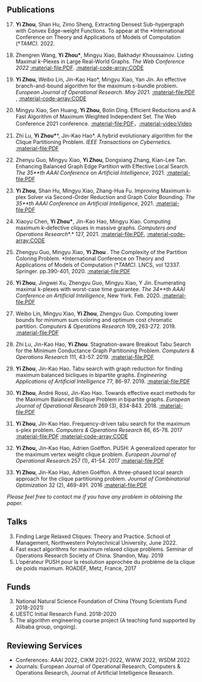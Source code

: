 ## Publications
17. **Yi Zhou**, Shan Hu, Zimo Sheng, Extracting Densest Sub-hypergraph with Convex Edge-weight Functions. To appear at the *International Conference on Theory and Applications of Models of Computation (**TAMC).* 2022. 

16. Zhengren Wang, **Yi Zhou\***, Mingyu Xiao, Bakhadyr Khoussainov. Listing Maximal *k*-Plexes in Large Real-World Graphs. *The Web Conference 2022* [:material-file:PDF](https://arxiv.org/abs/2202.08737). [:material-code-array:CODE](https://github.com/joey001/ListPlex)

15. **Yi Zhou**, Weibo Lin, Jin-Kao Hao\*, Mingyu Xiao, Yan Jin. An effective branch-and-bound algorithm for the maximum s-bundle problem.  *European Journal of Operational Research. May 2021.*  [:material-file:PDF](https://www.sciencedirect.com/science/article/pii/S0377221721003957) , [:material-code-array:CODE](https://github.com/joey001/max-s-bundle)

14. Mingyu Xiao, Sen Huang, **Yi Zhou**, Bolin Ding. Efficient Reductions and A Fast Algorithm of Maximum Weighted Independent Set. The Web Conference 2021 conference. [:material-file:PDF](https://dl.acm.org/doi/10.1145/3442381.3450130)，[:material-video:Video](https://www.youtube.com/watch?v=dtc47VBUSvg)

13. Zhi Lu, **Yi Zhou\****, Jin-Kao Hao\*. A hybrid evolutionary algorithm for the Clique Partitioning Problem. *IEEE Transactions on Cybernetics*. [:material-file:PDF](https://ieeexplore.ieee.org/stamp/stamp.jsp?arnumber=9364920)

12. Zhenyu Guo, Mingyu Xiao, **Yi Zhou**, Dongxiang Zhang, Kian-Lee Tan. Enhancing Balanced Graph Edge Partition with Effective Local Search. *The 35**th* *AAAI Conference on Artificial Intelligence*, 2021. [:material-file:PDF](https://arxiv.org/abs/2012.09451)

11.  **Yi Zhou**, Shan Hu, Mingyu Xiao, Zhang-Hua Fu. Improving Maximum k-plex Solver via Second-Order Reduction and Graph Color Bounding. *The 35**th* *AAAI Conference on Artificial Intelligence*, 2021. [:material-file:PDF](https://ojs.aaai.org/index.php/AAAI/article/view/17477)

10. Xiaoyu Chen, **Yi Zhou\***, Jin-Kao Hao, Mingyu Xiao. Computing maximum k-defective cliques in massive graphs.  *Computers and Operations Research**.* 127, 2021. [:material-file:PDF](https://www.sciencedirect.com/science/article/pii/S0305054820302483), [:material-code-array:CODE]( https://github.com/chenxiaoyu233/k-defective)

9. Zhengyu Guo, Mingyu Xiao, **Yi Zhou** . The Complexity of the Partition Coloring Problem. *International Conference on Theory and Applications of Models of Computation (**TAMC).* LNCS, vol 12337. Springer. pp.390-401,  2020. [:material-file:PDF](https://arxiv.org/abs/2007.14225)

8. **Yi Zhou**, Jingwei Xu, Zhengyu  Guo, Mingyu  Xiao, Y Jin. Enumerating maximal k-plexes with worst-case time guarantee. *The 34**th* *AAAI Conference on Artificial Intelligence,* New York. Feb. 2020. [:material-file:PDF](https://ojs.aaai.org//index.php/AAAI/article/view/5625)

7. Weibo Lin, Mingyu Xiao, **Yi Zhou**, Zhengyu Guo. Computing lower bounds for minimum sum coloring and optimum cost chromatic partition. *Computers & Operations Research* 109, 263-272. 2019. [:material-file:PDF](https://www.sciencedirect.com/science/article/pii/S0305054819301236)

6. Zhi Lu, Jin-Kao Hao, **Yi Zhou**. Stagnation-aware Breakout Tabu Search for the Minimum Conductance Graph Partitioning Problem. *Computers & Operations Research*  111, 43-57. 2019. [:material-file:PDF](https://www.sciencedirect.com/science/article/pii/S0305054819301546)

5. **Yi Zhou**, Jin-Kao Hao. Tabu search with graph reduction for finding maximum balanced bicliques in bipartite graphs. *Engineering Applications of Artificial Intelligence* 77, 86-97. 2019. [:material-file:PDF](https://www.sciencedirect.com/science/article/pii/S0952197618302033?casa_token=6AskGqb0LBsAAAAA:o1x0UHpES16Ndj1VV8ZaYadmVvIH4ub7L8ZL3yGqVC1ENZrg6IxqhMMq_3rnYmYI4h6OsBEf8lw)

4. **Yi Zhou**, André Rossi, Jin-Kao Hao. Towards effective exact methods for the Maximum Balanced Biclique Problem in bipartite graphs. *European Journal of Operational Research* 269 (3), 834-843. 2018. [:material-file:PDF](https://www.sciencedirect.com/science/article/pii/S0377221718302194)

3. **Yi Zhou**, Jin-Kao Hao. Frequency-driven tabu search for the maximum s-plex problem. *Computers & Operations Research* 86, 65-78. 2017 [:material-file:PDF](https://www.sciencedirect.com/science/article/pii/S0305054817301156) [:material-code-array:CODE](https://github.com/joey001/splex-big)


2. **Yi Zhou,** Jin-Kao Hao, Adrien Goëffon. PUSH: A generalized operator for the maximum vertex weight clique problem. *European Journal of Operational Research* 257 (1), 41-54. 2017 [:material-file:PDF](https://www.sciencedirect.com/science/article/pii/S0377221716306117)

1. **Yi Zhou**, Jin-Kao Hao, Adrien Goëffon. A three-phased local search approach for the clique partitioning problem. *Journal of Combinatorial Optimization* 32 (2), 469-491. 2016 [:material-file:PDF](https://www.springerprofessional.de/en/a-three-phased-local-search-approach-for-the-clique-partitioning/11733054)

*Please feel free to contact me if you have any problem in obtaining the paper.*

## Talks
3. Finding Large Relaxed Cliques: Theory and Practice. School of Management, Northwestern Polytechnical University, June 2022.
2. Fast exact algorithms for maximum relaxed clique problems.  Seminar of Operations Research Society of China. Shandon, May. 2019 
1. L’opérateur PUSH pour la résolution approchée du problème de la clique de poids maximum. ROADEF, Metz, France, 2017

## Funds

3. National Natural Science Foundation of China (Young Scientists Fund 2018-2021) 
2. UESTC  Initial Research Fund. 2018-2020
1. The algorithm engineering course project (A teaching fund supported by Alibaba group, ongoing).



## Reviewing Services
- Conferences:  AAAI 2022, CIKM 2021-2022, WWW 2022, WSDM 2022
- Journals:  European Journal of Operational Research,  Computers & Operations Research, Journal of Artificial Intelligence Research.
